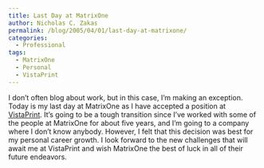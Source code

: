 ```yaml
---
title: Last Day at MatrixOne
author: Nicholas C. Zakas
permalink: /blog/2005/04/01/last-day-at-matrixone/
categories:
  - Professional
tags:
  - MatrixOne
  - Personal
  - VistaPrint
---
```

I don&#8217;t often blog about work, but in this case, I&#8217;m making an exception. Today is my last day at MatrixOne as I have accepted a position at <a title="VistaPrint" rel="external" href="http://www.vistaprint.com">VistaPrint</a>. It&#8217;s going to be a tough transition since I&#8217;ve worked with some of the people at MatrixOne for about five years, and I&#8217;m going to a company where I don&#8217;t know anybody. However, I felt that this decision was best for my personal career growth. I look forward to the new challenges that will await me at VistaPrint and wish MatrixOne the best of luck in all of their future endeavors.

